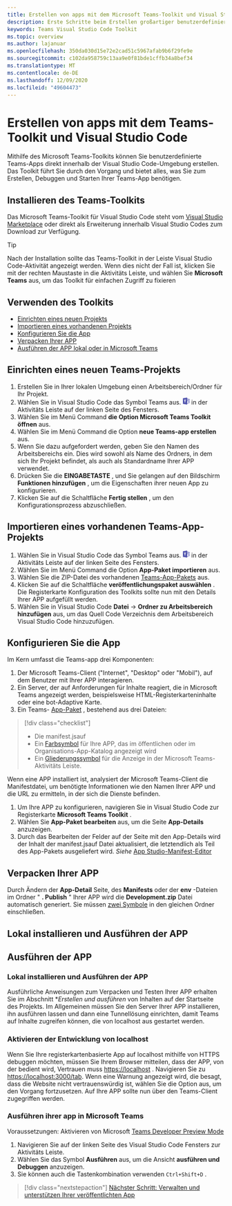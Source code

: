 ```yaml
---
title: Erstellen von apps mit dem Microsoft Teams-Toolkit und Visual Studio Code
description: Erste Schritte beim Erstellen großartiger benutzerdefinierter apps direkt in Visual Studio Code mit dem Microsoft Teams-Toolkit
keywords: Teams Visual Studio Code Toolkit
ms.topic: overview
ms.author: lajanuar
ms.openlocfilehash: 350da030d15e72e2cad51c5967afab9b6f29fe9e
ms.sourcegitcommit: c102da958759c13aa9e0f81bde1cffb34a8bef34
ms.translationtype: MT
ms.contentlocale: de-DE
ms.lasthandoff: 12/09/2020
ms.locfileid: "49604473"
---
```

# <a name="build-apps-with-the-teams-toolkit-and-visual-studio-code"></a>Erstellen von apps mit dem Teams-Toolkit und Visual Studio Code

Mithilfe des Microsoft Teams-Toolkits können Sie benutzerdefinierte Teams-Apps direkt innerhalb der Visual Studio Code-Umgebung erstellen. Das Toolkit führt Sie durch den Vorgang und bietet alles, was Sie zum Erstellen, Debuggen und Starten Ihrer Teams-App benötigen.

## <a name="installing-the-teams-toolkit"></a>Installieren des Teams-Toolkits

Das Microsoft Teams-Toolkit für Visual Studio Code steht vom [Visual Studio Marketplace](https://aka.ms/teams-toolkit) oder direkt als Erweiterung innerhalb Visual Studio Codes zum Download zur Verfügung.

> [!TIP]
> Nach der Installation sollte das Teams-Toolkit in der Leiste Visual Studio Code-Aktivität angezeigt werden. Wenn dies nicht der Fall ist, klicken Sie mit der rechten Maustaste in die Aktivitäts Leiste, und wählen Sie **Microsoft Teams** aus, um das Toolkit für einfachen Zugriff zu fixieren

## <a name="using-the-toolkit"></a>Verwenden des Toolkits

- [Einrichten eines neuen Projekts](#set-up-a-new-teams-project)
- [Importieren eines vorhandenen Projekts](#import-an-existing-teams-app-project)
- [Konfigurieren Sie die App](#configure-your-app)
- [Verpacken Ihrer APP](#package-your-app)
- [Ausführen der APP lokal oder in Microsoft Teams](#run-your-app)

## <a name="set-up-a-new-teams-project"></a>Einrichten eines neuen Teams-Projekts

1. Erstellen Sie in Ihrer lokalen Umgebung einen Arbeitsbereich/Ordner für Ihr Projekt.
1. Wählen Sie in Visual Studio Code das Symbol Teams aus. ![Teams-Symbol](../assets/icons/favicon-16x16.png) in der Aktivitäts Leiste auf der linken Seite des Fensters.
1. Wählen Sie im Menü Command **die Option Microsoft Teams Toolkit öffnen** aus.
1. Wählen Sie im Menü Command die Option **neue Teams-app erstellen** aus.
1. Wenn Sie dazu aufgefordert werden, geben Sie den Namen des Arbeitsbereichs ein. Dies wird sowohl als Name des Ordners, in dem sich Ihr Projekt befindet, als auch als Standardname Ihrer APP verwendet.
1. Drücken Sie die **EINGABETASTE** , und Sie gelangen auf den Bildschirm **Funktionen hinzufügen** , um die Eigenschaften ihrer neuen App zu konfigurieren.
1. Klicken Sie auf die Schaltfläche **Fertig stellen** , um den Konfigurationsprozess abzuschließen.

## <a name="import-an-existing-teams-app-project"></a>Importieren eines vorhandenen Teams-App-Projekts

1. Wählen Sie in Visual Studio Code das Symbol Teams aus. ![Teams-Symbol](../assets/icons/favicon-16x16.png) in der Aktivitäts Leiste auf der linken Seite des Fensters.
1. Wählen Sie im Menü Command die Option **App-Paket importieren** aus.
1. Wählen Sie die ZIP-Datei des vorhandenen [Teams-App-Pakets](../concepts/build-and-test/apps-package.md) aus.
1. Klicken Sie auf die Schaltfläche **veröffentlichungspaket auswählen** . Die Registerkarte Konfiguration des Toolkits sollte nun mit den Details Ihrer APP aufgefüllt werden.
1. Wählen Sie in Visual Studio Code **Datei**  ->  **Ordner zu Arbeitsbereich hinzufügen** aus, um das Quell Code Verzeichnis dem Arbeitsbereich Visual Studio Code hinzuzufügen.

## <a name="configure-your-app"></a>Konfigurieren Sie die App

Im Kern umfasst die Teams-app drei Komponenten:

  1. Der Microsoft Teams-Client ("Internet", "Desktop" oder "Mobil"), auf dem Benutzer mit Ihrer APP interagieren.
  1. Ein Server, der auf Anforderungen für Inhalte reagiert, die in Microsoft Teams angezeigt werden, beispielsweise HTML-Registerkarteninhalte oder eine bot-Adaptive Karte.
  1. Ein Teams- [App-Paket](/concepts/build-and-test/apps-package.md) , bestehend aus drei Dateien:

  > [!div class="checklist"]
  >
  > - Die manifest.jsauf 
  > - Ein [Farbsymbol](../resources/schema/manifest-schema.md#icons) für Ihre APP, das im öffentlichen oder im Organisations-App-Katalog angezeigt wird
 > - Ein [Gliederungssymbol](../resources/schema/manifest-schema.md#icons) für die Anzeige in der Microsoft Teams-Aktivitäts Leiste.

Wenn eine APP installiert ist, analysiert der Microsoft Teams-Client die Manifestdatei, um benötigte Informationen wie den Namen Ihrer APP und die URL zu ermitteln, in der sich die Dienste befinden.

1. Um Ihre APP zu konfigurieren, navigieren Sie in Visual Studio Code zur Registerkarte **Microsoft Teams Toolkit** .
1. Wählen Sie **App-Paket bearbeiten** aus, um die Seite **App-Details** anzuzeigen.
1. Durch das Bearbeiten der Felder auf der Seite mit den App-Details wird der Inhalt der manifest.jsauf Datei aktualisiert, die letztendlich als Teil des App-Pakets ausgeliefert wird. *Siehe* [App Studio-Manifest-Editor](https://aka.ms/teams-toolkit-manifest)

## <a name="package-your-app"></a>Verpacken Ihrer APP

Durch Ändern der **App-Detail** Seite, des **Manifests** oder der **env** -Dateien im Ordner "  **. Publish** " Ihrer APP wird die **Development.zip** Datei automatisch generiert. Sie müssen [zwei Symbole](../concepts/build-and-test/apps-package.md#app-icons) in den gleichen Ordner einschließen.

## <a name="install-and-run-your-app-locally"></a>Lokal installieren und Ausführen der APP

## <a name="run-your-app"></a>Ausführen der APP

### <a name="install-and-run-your-app-locally"></a>Lokal installieren und Ausführen der APP

Ausführliche Anweisungen zum Verpacken und Testen Ihrer APP erhalten Sie im Abschnitt **Erstellen und ausführen* von Inhalten auf der Startseite des Projekts. Im Allgemeinen müssen Sie den Server Ihrer APP installieren, ihn ausführen lassen und dann eine Tunnellösung einrichten, damit Teams auf Inhalte zugreifen können, die von localhost aus gestartet werden.

### <a name="enable-development-from-localhost"></a>Aktivieren der Entwicklung von localhost

Wenn Sie Ihre registerkartenbasierte App auf localhost mithilfe von HTTPS debuggen möchten, müssen Sie Ihrem Browser mitteilen, dass der APP, von der bedient wird, Vertrauen muss <https://localhost> . Navigieren Sie zu <https://localhost:3000/tab>. Wenn eine Warnung angezeigt wird, die besagt, dass die Website nicht vertrauenswürdig ist, wählen Sie die Option aus, um den Vorgang fortzusetzen. Auf Ihre APP sollte nun über den Teams-Client zugegriffen werden.

### <a name="run-your-app-in-teams"></a>Ausführen ihrer app in Microsoft Teams

Voraussetzungen: Aktivieren von Microsoft [Teams Developer Preview Mode](https://aka.ms/teams-toolkit-enable-devpreview)

1. Navigieren Sie auf der linken Seite des Visual Studio Code Fensters zur Aktivitäts Leiste.
1. Wählen Sie das Symbol **Ausführen** aus, um die Ansicht **ausführen und Debuggen** anzuzeigen.
1. Sie können auch die Tastenkombination verwenden `Ctrl+Shift+D` .

> [!div class="nextstepaction"]
> [Nächster Schritt: Verwalten und unterstützen Ihrer veröffentlichten App](../concepts/deploy-and-publish/appsource/post-publish/overview.md)
